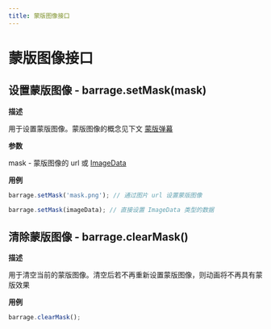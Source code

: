 ```yaml
---
title: 蒙版图像接口
---
```


# 蒙版图像接口

## 设置蒙版图像 - barrage.setMask(mask)

**描述**

用于设置蒙版图像。蒙版图像的概念见下文 [蒙版弹幕](/document/implement.html)

**参数**

mask - 蒙版图像的 url 或 [ImageData](https://developer.mozilla.org/zh-CN/docs/Web/API/ImageData)

**用例**

```js
barrage.setMask('mask.png'); // 通过图片 url 设置蒙版图像

barrage.setMask(imageData); // 直接设置 ImageData 类型的数据
```

## 清除蒙版图像 - barrage.clearMask()

**描述**

用于清空当前的蒙版图像。清空后若不再重新设置蒙版图像，则动画将不再具有蒙版效果

**用例**

```js
barrage.clearMask();
```